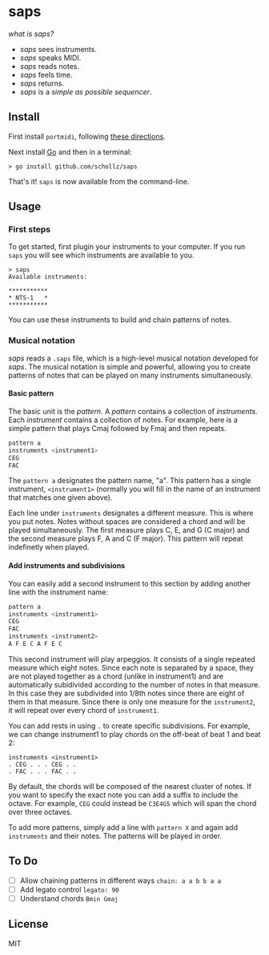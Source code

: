 # saps

*what is saps?*

- *saps* sees instruments.
- *saps* speaks MIDI.
- *saps* reads notes.
- *saps* feels time.
- *saps* returns.
- *saps* is a *simple as possible sequencer*.

## Install

First install `portmidi`, following [these directions](https://schollz.com/blog/portmidi/).

Next install [Go](https://golang.org/dl/) and then in a terminal:

	> go install github.com/schollz/saps

That's it! `saps` is now available from the command-line.

## Usage

### First steps

To get started, first plugin your instruments to your computer. If you run `saps` you will see which instruments are available to you.

```
> saps
Available instruments:

***********
* NTS-1   *
***********
```

You can use these instruments to build and chain patterns of notes.

### Musical notation

*saps* reads a `.saps` file, which is a high-level musical notation developed for *saps*. The musical notation is simple and powerful, allowing you to create patterns of notes that can be played on many instruments simultaneously.

#### Basic pattern

The basic unit is the *pattern*. A *pattern* contains a collection of *instruments*. Each *instrument* contains a collection of notes.
For example, here is a simple pattern that plays Cmaj followed by Fmaj and then repeats.

```bash
pattern a
instruments <instrument1>
CEG
FAC
```

The `pattern a` designates the pattern name, "a". This pattern has a single instrument, `<instrument1>` 
(normally you will fill in the name of an instrument that matches one given above). 

Each line under `instruments` designates a different measure. This is where you put notes. Notes without spaces are considered a chord and will be played simultaneously. The first measure plays C, E, and G (C major) and the second measure plays F, A and C (F major). This pattern will repeat indefinetly when played.


#### Add instruments and subdivisions

You can easily add a second instrument to this section by adding another line with the instrument name:

```bash
pattern a 
instruments <instrument1>
CEG 
FAC
instruments <instrument2>
A F E C A F E C
```

This second instrument will play arpeggios. 
It consists of a single repeated measure which eight notes. 
Since each note is separated by a space, they are not played together as a chord (unlike in instrument1) and are automatically subidivided according to the number of notes in that measure. In this case they are subdivided into 1/8th notes since there are eight of them in that measure. Since there is only one measure for the `instrument2`, it will repeat over every chord of `instrument1`.

You can add rests in using `.` to create specific subdivisions. For example, we can change instrument1 to play chords on the off-beat of beat 1 and beat 2:

```
instruments <instrument1>
. CEG . . . CEG . . 
. FAC . . . FAC . . 
```

By default, the chords will be composed of the nearest cluster of notes. If you want to specify the exact note you can add a suffix to include the octave. For example, `CEG` could instead be `C3E4G5` which will span the chord over three octaves.

To add more patterns, simply add a line with `pattern X` and again add `instruments` and their notes. The patterns will be played in order.

## To Do

- [ ] Allow chaining patterns in different ways `chain: a a b b a a`
- [ ] Add legato control `legato: 90`
- [ ] Understand chords `Bmin Gmaj`

## License 

MIT
